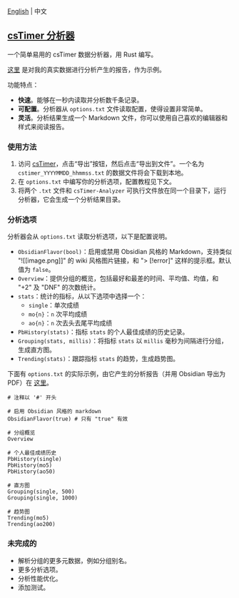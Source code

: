 [English](https://github.com/Somnia1337/csTimer-Analyzer/blob/main/README.md) | 中文

## [csTimer 分析器](https://github.com/Somnia1337/csTimer-Analyzer)

一个简单易用的 csTimer 数据分析器，用 Rust 编写。

[这里](https://github.com/Somnia1337/csTimer-Analyzer/blob/main/Analysis.pdf) 是对我的真实数据进行分析产生的报告，作为示例。

功能特点：

- **快速**。能够在一秒内读取并分析数千条记录。
- **可配置**。分析器从 `options.txt` 文件读取配置，使得设置非常简单。
- **灵活**。分析结果生成一个 Markdown 文件，你可以使用自己喜欢的编辑器和样式来阅读报告。

### 使用方法

1. 访问 [csTimer](https://www.cstimer.net/)，点击“导出”按钮，然后点击“导出到文件”。一个名为 `cstimer_YYYYMMDD_hhmmss.txt` 的数据文件将会下载到本地。
2. 在 `options.txt` 中编写你的分析选项，配置教程见下文。
3. 将两个 `.txt` 文件和 `csTimer-Analyzer` 可执行文件放在同一个目录下，运行分析器，它会生成一个分析结果目录。

### 分析选项

分析器会从 `options.txt` 读取分析选项，以下是配置说明。

- `ObsidianFlavor(bool)`：启用或禁用 Obsidian 风格的 Markdown，支持类似 "![[image.png]]" 的 wiki 风格图片链接，和 "> [!error]" 这样的提示框。默认值为 `false`。
- `Overview`：提供分组的概览，包括最好和最差的时间、平均值、均值，和 "+2" 及 "DNF" 的次数统计。
- `stats`：统计的指标，从以下选项中选择一个：
  - `single`：单次成绩
  - `mo{n}`：`n` 次平均成绩
  - `ao{n}`：`n` 次去头去尾平均成绩
- `PbHistory(stats)`：指标 `stats` 的个人最佳成绩的历史记录。
- `Grouping(stats, millis)`：将指标 `stats` 以 `millis` 毫秒为间隔进行分组，生成直方图。
- `Trending(stats)`：跟踪指标 `stats` 的趋势，生成趋势图。

下面有 `options.txt` 的实际示例，由它产生的分析报告（并用 Obsidian 导出为 PDF）在 [这里](https://github.com/Somnia1337/csTimer-Analyzer/blob/main/Analysis.pdf)。

```text
# 注释以 '#' 开头

# 启用 Obsidian 风格的 markdown
ObsidianFlavor(true) # 只有 "true" 有效

# 分组概览
Overview

# 个人最佳成绩历史
PbHistory(single)
PbHistory(mo5)
PbHistory(ao50)

# 直方图
Grouping(single, 500)
Grouping(single, 1000)

# 趋势图
Trending(mo5)
Trending(ao200)
```

### 未完成的

- 解析分组的更多元数据，例如分组别名。
- 更多分析选项。
- 分析性能优化。
- 添加测试。
